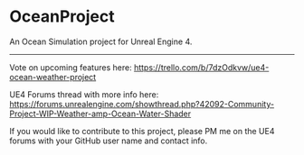 # OceanProject
An Ocean Simulation project for Unreal Engine 4.

---------------------

Vote on upcoming features here:
https://trello.com/b/7dzOdkvw/ue4-ocean-weather-project

UE4 Forums thread with more info here:
https://forums.unrealengine.com/showthread.php?42092-Community-Project-WIP-Weather-amp-Ocean-Water-Shader

If you would like to contribute to this project, please PM me on the UE4 forums with your GitHub user name and contact info.
